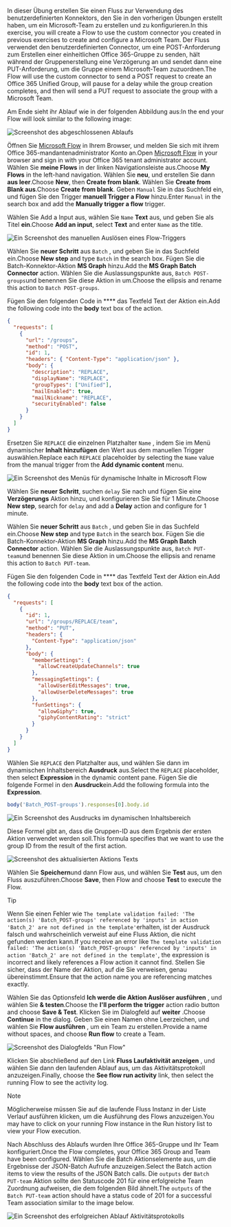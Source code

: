 <!-- markdownlint-disable MD002 MD041 -->

<span data-ttu-id="d3776-101">In dieser Übung erstellen Sie einen Fluss zur Verwendung des benutzerdefinierten Konnektors, den Sie in den vorherigen Übungen erstellt haben, um ein Microsoft-Team zu erstellen und zu konfigurieren.</span><span class="sxs-lookup"><span data-stu-id="d3776-101">In this exercise, you will create a Flow to use the custom connector you created in previous exercises to create and configure a Microsoft Team.</span></span> <span data-ttu-id="d3776-102">Der Fluss verwendet den benutzerdefinierten Connector, um eine POST-Anforderung zum Erstellen einer einheitlichen Office 365-Gruppe zu senden, hält während der Gruppenerstellung eine Verzögerung an und sendet dann eine PUT-Anforderung, um die Gruppe einem Microsoft-Team zuzuordnen.</span><span class="sxs-lookup"><span data-stu-id="d3776-102">The Flow will use the custom connector to send a POST request to create an Office 365 Unified Group, will pause for a delay while the group creation completes, and then will send a PUT request to associate the group with a Microsoft Team.</span></span>

<span data-ttu-id="d3776-103">Am Ende sieht ihr Ablauf wie in der folgenden Abbildung aus:</span><span class="sxs-lookup"><span data-stu-id="d3776-103">In the end your Flow will look similar to the following image:</span></span>

![Screenshot des abgeschlossenen Ablaufs](./images/flow-team1.png)

<span data-ttu-id="d3776-105">Öffnen Sie [Microsoft Flow](https://flow.microsoft.com) in Ihrem Browser, und melden Sie sich mit ihrem Office 365-mandantenadministrator Konto an.</span><span class="sxs-lookup"><span data-stu-id="d3776-105">Open [Microsoft Flow](https://flow.microsoft.com) in your browser and sign in with your Office 365 tenant administrator account.</span></span> <span data-ttu-id="d3776-106">Wählen Sie **meine Flows** in der linken Navigationsleiste aus.</span><span class="sxs-lookup"><span data-stu-id="d3776-106">Choose **My Flows** in the left-hand navigation.</span></span> <span data-ttu-id="d3776-107">Wählen Sie **neu**, und erstellen Sie dann **aus leer**.</span><span class="sxs-lookup"><span data-stu-id="d3776-107">Choose **New**, then **Create from blank**.</span></span> <span data-ttu-id="d3776-108">Wählen Sie **Create from Blank aus**.</span><span class="sxs-lookup"><span data-stu-id="d3776-108">Choose **Create from blank**.</span></span> <span data-ttu-id="d3776-109">Geben `Manual` Sie in das Suchfeld ein, und fügen Sie den Trigger **manuell Trigger a Flow** hinzu.</span><span class="sxs-lookup"><span data-stu-id="d3776-109">Enter `Manual` in the search box and add the **Manually trigger a flow** trigger.</span></span>

<span data-ttu-id="d3776-110">Wählen Sie Add a Input aus, wählen Sie `Name` **Text** aus, und geben Sie als Titel **ein**.</span><span class="sxs-lookup"><span data-stu-id="d3776-110">Choose **Add an input**, select **Text** and enter `Name` as the title.</span></span>

![Ein Screenshot des manuellen Auslösen eines Flow-Triggers](./images/flow-team6.png)

<span data-ttu-id="d3776-112">Wählen Sie **neuer Schritt** aus `Batch` , und geben Sie in das Suchfeld ein.</span><span class="sxs-lookup"><span data-stu-id="d3776-112">Choose **New step** and type `Batch` in the search box.</span></span> <span data-ttu-id="d3776-113">Fügen Sie die Batch-Konnektor-Aktion **MS Graph** hinzu.</span><span class="sxs-lookup"><span data-stu-id="d3776-113">Add the **MS Graph Batch Connector** action.</span></span> <span data-ttu-id="d3776-114">Wählen Sie die Auslassungspunkte aus, `Batch POST-groups`und benennen Sie diese Aktion in um.</span><span class="sxs-lookup"><span data-stu-id="d3776-114">Choose the ellipsis and rename this action to `Batch POST-groups`.</span></span>

<span data-ttu-id="d3776-115">Fügen Sie den folgenden Code in \*\*\*\* das Textfeld Text der Aktion ein.</span><span class="sxs-lookup"><span data-stu-id="d3776-115">Add the following code into the **body** text box of the action.</span></span>

```json
{
  "requests": [
    {
      "url": "/groups",
      "method": "POST",
      "id": 1,
      "headers": { "Content-Type": "application/json" },
      "body": {
        "description": "REPLACE",
        "displayName": "REPLACE",
        "groupTypes": ["Unified"],
        "mailEnabled": true,
        "mailNickname": "REPLACE",
        "securityEnabled": false
      }
    }
  ]
}
```

<span data-ttu-id="d3776-116">Ersetzen Sie `REPLACE` die einzelnen Platzhalter `Name` , indem Sie im Menü dynamischer **Inhalt hinzufügen** den Wert aus dem manuellen Trigger auswählen.</span><span class="sxs-lookup"><span data-stu-id="d3776-116">Replace each `REPLACE` placeholder by selecting the `Name` value from the manual trigger from the **Add dynamic content** menu.</span></span>

![Ein Screenshot des Menüs für dynamische Inhalte in Microsoft Flow](./images/flow-team2.png)

<span data-ttu-id="d3776-118">Wählen Sie **neuer Schritt**, suchen `delay` Sie nach und fügen Sie eine **Verzögerungs** Aktion hinzu, und konfigurieren Sie Sie für 1 Minute.</span><span class="sxs-lookup"><span data-stu-id="d3776-118">Choose **New step**, search for `delay` and add a **Delay** action and configure for 1 minute.</span></span>

<span data-ttu-id="d3776-119">Wählen Sie **neuer Schritt** aus `Batch` , und geben Sie in das Suchfeld ein.</span><span class="sxs-lookup"><span data-stu-id="d3776-119">Choose **New step** and type `Batch` in the search box.</span></span> <span data-ttu-id="d3776-120">Fügen Sie die Batch-Konnektor-Aktion **MS Graph** hinzu.</span><span class="sxs-lookup"><span data-stu-id="d3776-120">Add the **MS Graph Batch Connector** action.</span></span> <span data-ttu-id="d3776-121">Wählen Sie die Auslassungspunkte aus, `Batch PUT-team`und benennen Sie diese Aktion in um.</span><span class="sxs-lookup"><span data-stu-id="d3776-121">Choose the ellipsis and rename this action to `Batch PUT-team`.</span></span>

<span data-ttu-id="d3776-122">Fügen Sie den folgenden Code in \*\*\*\* das Textfeld Text der Aktion ein.</span><span class="sxs-lookup"><span data-stu-id="d3776-122">Add the following code into the **body** text box of the action.</span></span>

```json
{
  "requests": [
    {
      "id": 1,
      "url": "/groups/REPLACE/team",
      "method": "PUT",
      "headers": {
        "Content-Type": "application/json"
      },
      "body": {
        "memberSettings": {
          "allowCreateUpdateChannels": true
        },
        "messagingSettings": {
          "allowUserEditMessages": true,
          "allowUserDeleteMessages": true
        },
        "funSettings": {
          "allowGiphy": true,
          "giphyContentRating": "strict"
        }
      }
    }
  ]
}
```

<span data-ttu-id="d3776-123">Wählen Sie `REPLACE` den Platzhalter aus, und wählen Sie dann im dynamischen Inhaltsbereich **Ausdruck** aus.</span><span class="sxs-lookup"><span data-stu-id="d3776-123">Select the `REPLACE` placeholder, then select **Expression** in the dynamic content pane.</span></span> <span data-ttu-id="d3776-124">Fügen Sie die folgende Formel in den **Ausdruck**ein.</span><span class="sxs-lookup"><span data-stu-id="d3776-124">Add the following formula into the **Expression**.</span></span>

```js
body('Batch_POST-groups').responses[0].body.id
```

![Ein Screenshot des Ausdrucks im dynamischen Inhaltsbereich](./images/flow-formula.png)

<span data-ttu-id="d3776-126">Diese Formel gibt an, dass die Gruppen-ID aus dem Ergebnis der ersten Aktion verwendet werden soll.</span><span class="sxs-lookup"><span data-stu-id="d3776-126">This formula specifies that we want to use the group ID from the result of the first action.</span></span>

![Screenshot des aktualisierten Aktions Texts](./images/flow-team3.png)

<span data-ttu-id="d3776-128">Wählen Sie **Speichern**und dann Flow aus, und wählen Sie **Test** aus, um den Fluss auszuführen.</span><span class="sxs-lookup"><span data-stu-id="d3776-128">Choose **Save**, then Flow and choose **Test** to execute the Flow.</span></span>

> [!TIP]
> <span data-ttu-id="d3776-129">Wenn Sie einen Fehler wie `The template validation failed: 'The action(s) 'Batch_POST-groups' referenced by 'inputs' in action 'Batch_2' are not defined in the template'`erhalten, ist der Ausdruck falsch und wahrscheinlich verweist auf eine Fluss Aktion, die nicht gefunden werden kann.</span><span class="sxs-lookup"><span data-stu-id="d3776-129">If you receive an error like `The template validation failed: 'The action(s) 'Batch_POST-groups' referenced by 'inputs' in action 'Batch_2' are not defined in the template'`, the expression is incorrect and likely references a Flow action it cannot find.</span></span> <span data-ttu-id="d3776-130">Stellen Sie sicher, dass der Name der Aktion, auf die Sie verweisen, genau übereinstimmt.</span><span class="sxs-lookup"><span data-stu-id="d3776-130">Ensure that the action name you are referencing matches exactly.</span></span>

<span data-ttu-id="d3776-131">Wählen Sie das Optionsfeld **Ich werde die Aktion Auslöser ausführen** , und wählen Sie **& testen**.</span><span class="sxs-lookup"><span data-stu-id="d3776-131">Choose the **I'll perform the trigger** action radio button and choose **Save & Test**.</span></span> <span data-ttu-id="d3776-132">Klicken Sie im Dialogfeld auf **weiter** .</span><span class="sxs-lookup"><span data-stu-id="d3776-132">Choose **Continue** in the dialog.</span></span> <span data-ttu-id="d3776-133">Geben Sie einen Namen ohne Leerzeichen, und wählen Sie **Flow ausführen** , um ein Team zu erstellen.</span><span class="sxs-lookup"><span data-stu-id="d3776-133">Provide a name without spaces, and choose **Run flow** to create a Team.</span></span>

![Screenshot des Dialogfelds "Run Flow"](./images/flow-team4.png)

<span data-ttu-id="d3776-135">Klicken Sie abschließend auf den Link **Fluss Laufaktivität anzeigen** , und wählen Sie dann den laufenden Ablauf aus, um das Aktivitätsprotokoll anzuzeigen.</span><span class="sxs-lookup"><span data-stu-id="d3776-135">Finally, choose the **See flow run activity** link, then select the running Flow to see the activity log.</span></span>

> [!NOTE]
> <span data-ttu-id="d3776-136">Möglicherweise müssen Sie auf die laufende Fluss Instanz in der Liste Verlauf ausführen klicken, um die Ausführung des Flows anzuzeigen.</span><span class="sxs-lookup"><span data-stu-id="d3776-136">You may have to click on your running Flow instance in the Run history list to view your Flow execution.</span></span>

<span data-ttu-id="d3776-137">Nach Abschluss des Ablaufs wurden Ihre Office 365-Gruppe und Ihr Team konfiguriert.</span><span class="sxs-lookup"><span data-stu-id="d3776-137">Once the Flow completes, your Office 365 Group and Team have been configured.</span></span> <span data-ttu-id="d3776-138">Wählen Sie die Batch Aktionselemente aus, um die Ergebnisse der JSON-Batch Aufrufe anzuzeigen.</span><span class="sxs-lookup"><span data-stu-id="d3776-138">Select the Batch action items to view the results of the JSON Batch calls.</span></span> <span data-ttu-id="d3776-139">Die `outputs` der `Batch PUT-team` Aktion sollte den Statuscode 201 für eine erfolgreiche Team Zuordnung aufweisen, die dem folgenden Bild ähnelt.</span><span class="sxs-lookup"><span data-stu-id="d3776-139">The `outputs` of the `Batch PUT-team` action should have a status code of 201 for a successful Team association similar to the image below.</span></span>

![Ein Screenshot des erfolgreichen Ablauf Aktivitätsprotokolls](./images/flow-team5.png)